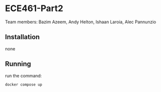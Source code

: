 # ECE461-Part2

Team members: Bazim Azeem, Andy Helton, Ishaan Laroia, Alec Pannunzio


## Installation
none


## Running
run the command: 
~~~shell
docker compose up
~~~